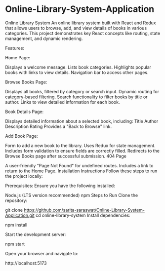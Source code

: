 # Online-Library-System-Application
Online Library System
An online library system built with React and Redux that allows users to browse, add, and view details of books in various categories. This project demonstrates key React concepts like routing, state management, and dynamic rendering.

Features:

Home Page:

Displays a welcome message.
Lists book categories.
Highlights popular books with links to view details.
Navigation bar to access other pages.

Browse Books Page:

Displays all books, filtered by category or search input.
Dynamic routing for category-based filtering.
Search functionality to filter books by title or author.
Links to view detailed information for each book.

Book Details Page:

Displays detailed information about a selected book, including:
Title
Author
Description
Rating
Provides a "Back to Browse" link.

Add Book Page:

Form to add a new book to the library.
Uses Redux for state management.
Includes form validation to ensure fields are correctly filled.
Redirects to the Browse Books page after successful submission.
404 Page

A user-friendly "Page Not Found" for undefined routes.
Includes a link to return to the Home Page.
Installation Instructions
Follow these steps to run the project locally:

Prerequisites:
Ensure you have the following installed:

Node.js (LTS version recommended)
npm
Steps to Run
Clone the repository:


git clone https://github.com/sarita-saraswat/Online-Library-System-Application.git
cd online-library-system
Install dependencies:


npm install


Start the development server:


npm start


Open your browser and navigate to:


http://localhost:5173
